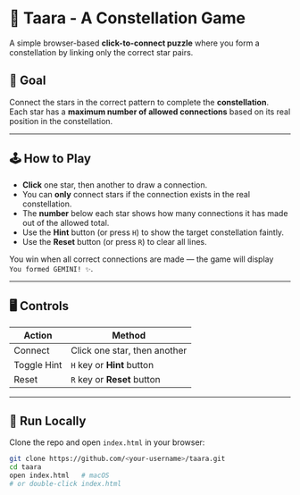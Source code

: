 # 🌌 Taara - A Constellation Game

A simple browser-based **click-to-connect puzzle** where you form a constellation by linking only the correct star pairs.  

## 🎯 Goal
Connect the stars in the correct pattern to complete the **constellation**.  
Each star has a **maximum number of allowed connections** based on its real position in the constellation.

---

## 🕹 How to Play
- **Click** one star, then another to draw a connection.
- You can **only** connect stars if the connection exists in the real constellation.
- The **number** below each star shows how many connections it has made out of the allowed total.
- Use the **Hint** button (or press `H`) to show the target constellation faintly.
- Use the **Reset** button (or press `R`) to clear all lines.

You win when all correct connections are made — the game will display  
`You formed GEMINI! ✨`.

---

## 🖥 Controls
| Action      | Method                           |
|-------------|----------------------------------|
| Connect     | Click one star, then another     |
| Toggle Hint | `H` key or **Hint** button       |
| Reset       | `R` key or **Reset** button      |

---

## 🚀 Run Locally
Clone the repo and open `index.html` in your browser:
```bash
git clone https://github.com/<your-username>/taara.git
cd taara
open index.html   # macOS
# or double-click index.html
